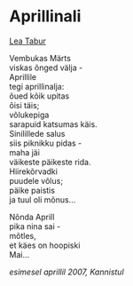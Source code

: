 # Aprillinali

[Lea Tabur](./)

Vembukas Märts  
viskas õnged välja -  
Aprillile  
tegi aprillinalja:  
õued kõik upitas  
õisi täis;  
võlukepiga  
sarapuid katsumas käis.  
Sinilillede salus  
siis piknikku pidas -  
maha jäi  
väikeste päikeste rida.  
Hiirekõrvadki  
puudele võlus;  
päike paistis  
ja tuul oli mõnus...

Nõnda Aprill  
pika nina sai -  
mõtles,  
et käes on hoopiski  
Mai...

_esimesel aprillil 2007, Kannistul_

